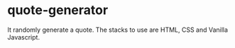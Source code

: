 # quote-generator
It randomly generate a quote. The stacks to use are HTML, CSS and Vanilla Javascript.
